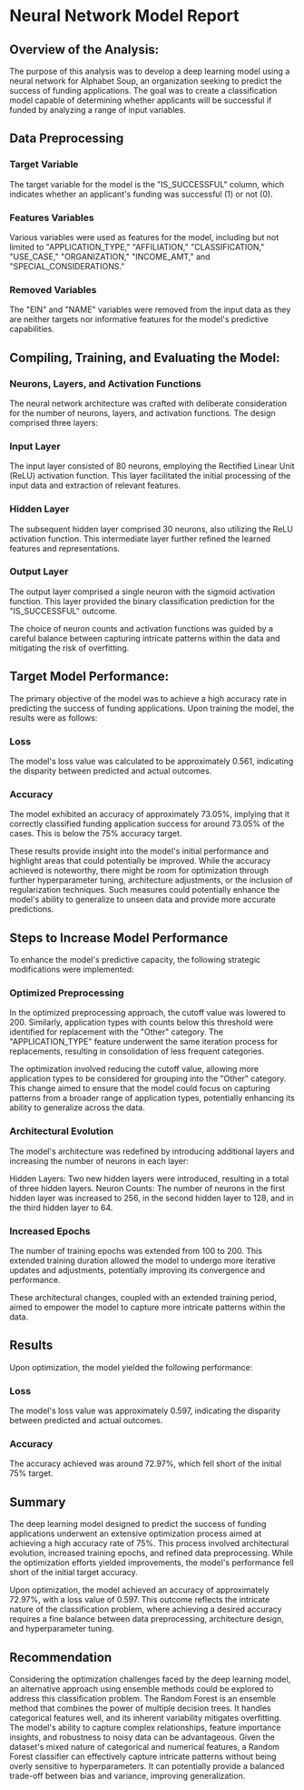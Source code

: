 # Neural Network Model Report

## Overview of the Analysis:
The purpose of this analysis was to develop a deep learning model using a neural network for Alphabet Soup, an organization seeking to predict the success of funding applications. The goal was to create a classification model capable of determining whether applicants will be successful if funded by analyzing a range of input variables.

## Data Preprocessing

### Target Variable
The target variable for the model is the "IS_SUCCESSFUL" column, which indicates whether an applicant's funding was successful (1) or not (0).

### Features Variables
Various variables were used as features for the model, including but not limited to "APPLICATION_TYPE," "AFFILIATION," "CLASSIFICATION," "USE_CASE," "ORGANIZATION," "INCOME_AMT," and "SPECIAL_CONSIDERATIONS."

### Removed Variables
The "EIN" and "NAME" variables were removed from the input data as they are neither targets nor informative features for the model's predictive capabilities.

## Compiling, Training, and Evaluating the Model:

### Neurons, Layers, and Activation Functions
The neural network architecture was crafted with deliberate consideration for the number of neurons, layers, and activation functions. The design comprised three layers:

### Input Layer
The input layer consisted of 80 neurons, employing the Rectified Linear Unit (ReLU) activation function. This layer facilitated the initial processing of the input data and extraction of relevant features.

### Hidden Layer
The subsequent hidden layer comprised 30 neurons, also utilizing the ReLU activation function. This intermediate layer further refined the learned features and representations.

### Output Layer
The output layer comprised a single neuron with the sigmoid activation function. This layer provided the binary classification prediction for the "IS_SUCCESSFUL" outcome.

The choice of neuron counts and activation functions was guided by a careful balance between capturing intricate patterns within the data and mitigating the risk of overfitting.

## Target Model Performance:

The primary objective of the model was to achieve a high accuracy rate in predicting the success of funding applications. Upon training the model, the results were as follows:

### Loss
The model's loss value was calculated to be approximately 0.561, indicating the disparity between predicted and actual outcomes.

### Accuracy
The model exhibited an accuracy of approximately 73.05%, implying that it correctly classified funding application success for around 73.05% of the cases. This is below the 75% accuracy target.

These results provide insight into the model's initial performance and highlight areas that could potentially be improved. While the accuracy achieved is noteworthy, there might be room for optimization through further hyperparameter tuning, architecture adjustments, or the inclusion of regularization techniques. Such measures could potentially enhance the model's ability to generalize to unseen data and provide more accurate predictions.

## Steps to Increase Model Performance
To enhance the model's predictive capacity, the following strategic modifications were implemented:

### Optimized Preprocessing
In the optimized preprocessing approach, the cutoff value was lowered to 200. Similarly, application types with counts below this threshold were identified for replacement with the "Other" category. The "APPLICATION_TYPE" feature underwent the same iteration process for replacements, resulting in consolidation of less frequent categories.

The optimization involved reducing the cutoff value, allowing more application types to be considered for grouping into the "Other" category. This change aimed to ensure that the model could focus on capturing patterns from a broader range of application types, potentially enhancing its ability to generalize across the data.

### Architectural Evolution
The model's architecture was redefined by introducing additional layers and increasing the number of neurons in each layer:

Hidden Layers: Two new hidden layers were introduced, resulting in a total of three hidden layers.
Neuron Counts: The number of neurons in the first hidden layer was increased to 256, in the second hidden layer to 128, and in the third hidden layer to 64.

### Increased Epochs
The number of training epochs was extended from 100 to 200. This extended training duration allowed the model to undergo more iterative updates and adjustments, potentially improving its convergence and performance.

These architectural changes, coupled with an extended training period, aimed to empower the model to capture more intricate patterns within the data.

## Results
Upon optimization, the model yielded the following performance:

### Loss
The model's loss value was approximately 0.597, indicating the disparity between predicted and actual outcomes.

### Accuracy
The accuracy achieved was around 72.97%, which fell short of the initial 75% target.

## Summary
The deep learning model designed to predict the success of funding applications underwent an extensive optimization process aimed at achieving a high accuracy rate of 75%. This process involved architectural evolution, increased training epochs, and refined data preprocessing. While the optimization efforts yielded improvements, the model's performance fell short of the initial target accuracy.

Upon optimization, the model achieved an accuracy of approximately 72.97%, with a loss value of 0.597. This outcome reflects the intricate nature of the classification problem, where achieving a desired accuracy requires a fine balance between data preprocessing, architecture design, and hyperparameter tuning.

## Recommendation

Considering the optimization challenges faced by the deep learning model, an alternative approach using ensemble methods could be explored to address this classification problem. The Random Forest is an ensemble method that combines the power of multiple decision trees. It handles categorical features well, and its inherent variability mitigates overfitting. The model's ability to capture complex relationships, feature importance insights, and robustness to noisy data can be advantageous. Given the dataset's mixed nature of categorical and numerical features, a Random Forest classifier can effectively capture intricate patterns without being overly sensitive to hyperparameters. It can potentially provide a balanced trade-off between bias and variance, improving generalization.